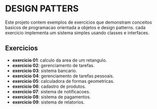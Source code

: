 # DESIGN PATTERS

Este projeto contem exemplos de exercicios que demonstram conceitos basicos de programacao orientada a objetos e design patterns. cada exercicio implementa um sistema simples usando classes e interfaces.

## Exercicios

- **exercicio 01**: calculo da area de um retangulo.
- **exercicio 02**: gerenciamento de tarefas.
- **exercicio 03**: sistema bancario.
- **exercicio 04**: gerenciamento de tarefas pessoais.
- **exercicio 05**: calculadora de formas geometricas.
- **exercicio 06**: cadastro de produtos.
- **exercicio 07**: sistema de notificacoes.
- **exercicio 08**: sistema de pagamentos.
- **exercicio 09**: sistema de relatorios.
